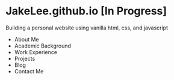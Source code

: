 # JakeLee.github.io [In Progress]

Building a personal website using vanilla html, css, and javascript
- About Me
- Academic Background
- Work Experience
- Projects
- Blog
- Contact Me
